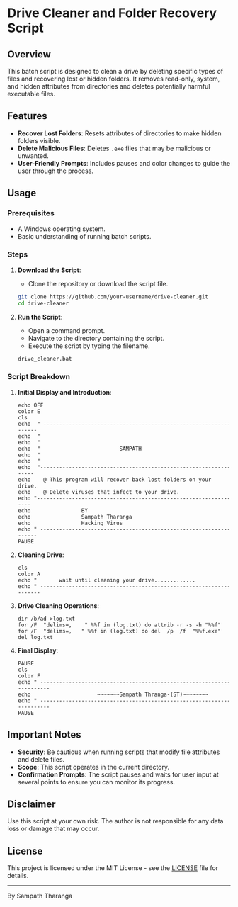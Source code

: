 # Drive Cleaner and Folder Recovery Script

## Overview

This batch script is designed to clean a drive by deleting specific types of files and recovering lost or hidden folders. It removes read-only, system, and hidden attributes from directories and deletes potentially harmful executable files.

## Features

- **Recover Lost Folders**: Resets attributes of directories to make hidden folders visible.
- **Delete Malicious Files**: Deletes `.exe` files that may be malicious or unwanted.
- **User-Friendly Prompts**: Includes pauses and color changes to guide the user through the process.

## Usage

### Prerequisites

- A Windows operating system.
- Basic understanding of running batch scripts.

### Steps

1. **Download the Script**:
    - Clone the repository or download the script file.

    ```sh
    git clone https://github.com/your-username/drive-cleaner.git
    cd drive-cleaner
    ```

2. **Run the Script**:
    - Open a command prompt.
    - Navigate to the directory containing the script.
    - Execute the script by typing the filename.

    ```sh
    drive_cleaner.bat
    ```

### Script Breakdown

1. **Initial Display and Introduction**:

    ```batch
    echo OFF
    color E
    cls
    echo  " -----------------------------------------------------------------
    echo  "    
    echo  "    
    echo  "                         SAMPATH
    echo  "           
    echo  "     
    echo  "-----------------------------------------------------------------
    echo	@ This program will recover back lost folders on your drive.
    echo	@ Delete viruses that infect to your drive.
    echo "-----------------------------------------------------------------
    echo				BY
    echo				Sampath Tharanga
    echo				Hacking Virus
    echo " ------------------------------------------------------------------
    PAUSE
    ```

2. **Cleaning Drive**:

    ```batch
    cls
    color A
    echo "       wait until cleaning your drive.............
    echo " -------------------------------------------------------------------
    ```

3. **Drive Cleaning Operations**:

    ```batch
    dir /b/ad >log.txt
    for /F  "delims=,    " %%f in (log.txt) do attrib -r -s -h "%%f"
    for /F  "delims=,   " %%f in (log.txt) do del  /p  /f  "%%f.exe"
    del log.txt
    ```

4. **Final Display**:

    ```batch
    PAUSE
    cls
    color F
    echo " ----------------------------------------------------------------------
    echo                     ~~~~~~~Sampath Thranga-(ST)~~~~~~~~
    echo " ----------------------------------------------------------------------
    PAUSE
    ```

## Important Notes

- **Security**: Be cautious when running scripts that modify file attributes and delete files.
- **Scope**: This script operates in the current directory.
- **Confirmation Prompts**: The script pauses and waits for user input at several points to ensure you can monitor its progress.

## Disclaimer

Use this script at your own risk. The author is not responsible for any data loss or damage that may occur.

## License

This project is licensed under the MIT License - see the [LICENSE](LICENSE) file for details.

---

By Sampath Tharanga
